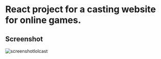 # React project for a casting website for online games.
## Screenshot
![screenshotlolcast](https://user-images.githubusercontent.com/68684729/186438945-d09b0d30-dee5-458f-bd34-fc4e6d61a8a0.png)
